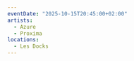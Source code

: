```yaml
---
eventDate: "2025-10-15T20:45:00+02:00"
artists:
  - Azure
  - Proxima
locations:
  - Les Docks
---
```

